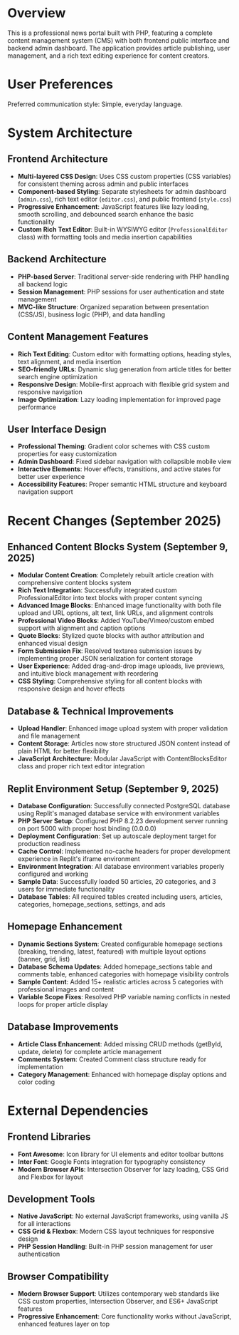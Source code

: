 # Overview

This is a professional news portal built with PHP, featuring a complete content management system (CMS) with both frontend public interface and backend admin dashboard. The application provides article publishing, user management, and a rich text editing experience for content creators.

# User Preferences

Preferred communication style: Simple, everyday language.

# System Architecture

## Frontend Architecture
- **Multi-layered CSS Design**: Uses CSS custom properties (CSS variables) for consistent theming across admin and public interfaces
- **Component-based Styling**: Separate stylesheets for admin dashboard (`admin.css`), rich text editor (`editor.css`), and public frontend (`style.css`)
- **Progressive Enhancement**: JavaScript features like lazy loading, smooth scrolling, and debounced search enhance the basic functionality
- **Custom Rich Text Editor**: Built-in WYSIWYG editor (`ProfessionalEditor` class) with formatting tools and media insertion capabilities

## Backend Architecture
- **PHP-based Server**: Traditional server-side rendering with PHP handling all backend logic
- **Session Management**: PHP sessions for user authentication and state management
- **MVC-like Structure**: Organized separation between presentation (CSS/JS), business logic (PHP), and data handling

## Content Management Features
- **Rich Text Editing**: Custom editor with formatting options, heading styles, text alignment, and media insertion
- **SEO-friendly URLs**: Dynamic slug generation from article titles for better search engine optimization
- **Responsive Design**: Mobile-first approach with flexible grid system and responsive navigation
- **Image Optimization**: Lazy loading implementation for improved page performance

## User Interface Design
- **Professional Theming**: Gradient color schemes with CSS custom properties for easy customization
- **Admin Dashboard**: Fixed sidebar navigation with collapsible mobile view
- **Interactive Elements**: Hover effects, transitions, and active states for better user experience
- **Accessibility Features**: Proper semantic HTML structure and keyboard navigation support

# Recent Changes (September 2025)

## Enhanced Content Blocks System (September 9, 2025)
- **Modular Content Creation**: Completely rebuilt article creation with comprehensive content blocks system
- **Rich Text Integration**: Successfully integrated custom ProfessionalEditor into text blocks with proper content syncing
- **Advanced Image Blocks**: Enhanced image functionality with both file upload and URL options, alt text, link URLs, and alignment controls
- **Professional Video Blocks**: Added YouTube/Vimeo/custom embed support with alignment and caption options
- **Quote Blocks**: Stylized quote blocks with author attribution and enhanced visual design
- **Form Submission Fix**: Resolved textarea submission issues by implementing proper JSON serialization for content storage
- **User Experience**: Added drag-and-drop image uploads, live previews, and intuitive block management with reordering
- **CSS Styling**: Comprehensive styling for all content blocks with responsive design and hover effects

## Database & Technical Improvements
- **Upload Handler**: Enhanced image upload system with proper validation and file management
- **Content Storage**: Articles now store structured JSON content instead of plain HTML for better flexibility
- **JavaScript Architecture**: Modular JavaScript with ContentBlocksEditor class and proper rich text editor integration

## Replit Environment Setup (September 9, 2025)
- **Database Configuration**: Successfully connected PostgreSQL database using Replit's managed database service with environment variables
- **PHP Server Setup**: Configured PHP 8.2.23 development server running on port 5000 with proper host binding (0.0.0.0)
- **Deployment Configuration**: Set up autoscale deployment target for production readiness  
- **Cache Control**: Implemented no-cache headers for proper development experience in Replit's iframe environment
- **Environment Integration**: All database environment variables properly configured and working
- **Sample Data**: Successfully loaded 50 articles, 20 categories, and 3 users for immediate functionality
- **Database Tables**: All required tables created including users, articles, categories, homepage_sections, settings, and ads

## Homepage Enhancement
- **Dynamic Sections System**: Created configurable homepage sections (breaking, trending, latest, featured) with multiple layout options (banner, grid, list)
- **Database Schema Updates**: Added homepage_sections table and comments table, enhanced categories with homepage visibility controls
- **Sample Content**: Added 15+ realistic articles across 5 categories with professional images and content
- **Variable Scope Fixes**: Resolved PHP variable naming conflicts in nested loops for proper article display

## Database Improvements
- **Article Class Enhancement**: Added missing CRUD methods (getById, update, delete) for complete article management
- **Comments System**: Created Comment class structure ready for implementation
- **Category Management**: Enhanced with homepage display options and color coding

# External Dependencies

## Frontend Libraries
- **Font Awesome**: Icon library for UI elements and editor toolbar buttons
- **Inter Font**: Google Fonts integration for typography consistency
- **Modern Browser APIs**: Intersection Observer for lazy loading, CSS Grid and Flexbox for layout

## Development Tools
- **Native JavaScript**: No external JavaScript frameworks, using vanilla JS for all interactions
- **CSS Grid & Flexbox**: Modern CSS layout techniques for responsive design
- **PHP Session Handling**: Built-in PHP session management for user authentication

## Browser Compatibility
- **Modern Browser Support**: Utilizes contemporary web standards like CSS custom properties, Intersection Observer, and ES6+ JavaScript features
- **Progressive Enhancement**: Core functionality works without JavaScript, enhanced features layer on top